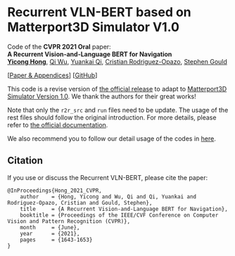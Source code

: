 # Recurrent VLN-BERT based on Matterport3D Simulator V1.0

Code of the **CVPR 2021 Oral** paper:<br>
**A Recurrent Vision-and-Language BERT for Navigation**<br>
[**Yicong Hong**](http://www.yiconghong.me/), [Qi Wu](http://www.qi-wu.me/), [Yuankai Qi](https://sites.google.com/site/yuankiqi/home), [Cristian Rodriguez-Opazo](https://crodriguezo.github.io/), [Stephen Gould](http://users.cecs.anu.edu.au/~sgould/)<br>

[[Paper & Appendices](https://arxiv.org/abs/2011.13922)] [[GitHub](https://github.com/YicongHong/Recurrent-VLN-BERT)]

This code is a revise version of [the official release](https://github.com/YicongHong/Recurrent-VLN-BERT) to adapt to [Matterport3D Simulator Version 1.0](https://github.com/peteanderson80/Matterport3DSimulator/tree/master). We thank the authors for their great works! 

Note that only the `r2r_src` and `run` files need to be update. The usage of the rest files should follow the original introduction. For more details, please refer to [the official documentation](https://github.com/YicongHong/Recurrent-VLN-BERT).

We also recommend you to follow our detail usage of the codes in [here]().

## Citation
If you use or discuss the Recurrent VLN-BERT, please cite the paper:
```
@InProceedings{Hong_2021_CVPR,
    author    = {Hong, Yicong and Wu, Qi and Qi, Yuankai and Rodriguez-Opazo, Cristian and Gould, Stephen},
    title     = {A Recurrent Vision-and-Language BERT for Navigation},
    booktitle = {Proceedings of the IEEE/CVF Conference on Computer Vision and Pattern Recognition (CVPR)},
    month     = {June},
    year      = {2021},
    pages     = {1643-1653}
}
```
